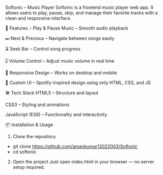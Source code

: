 Softonic – Music Player
Softonic is a frontend music player web app.
It allows users to play, pause, skip, and manage their favorite tracks with a clean and responsive interface.

🚀 Features
🎶 Play & Pause Music – Smooth audio playback

⏭ Next & Previous – Navigate between songs easily

⏳ Seek Bar – Control song progress

🎚 Volume Control – Adjust music volume in real time

📱 Responsive Design – Works on desktop and mobile

🎨 Custom UI – Spotify-inspired design using only HTML, CSS, and JS

🛠 Tech Stack
HTML5 – Structure and layout

CSS3 – Styling and animations

JavaScript (ES6) – Functionality and interactivity

📦 Installation & Usage
1. Clone the repository 
  - git clone https://github.com/amankumar12022003/Softonic
  - cd softonic 
2. Open the project
Just open index.html in your browser — no server setup required.

